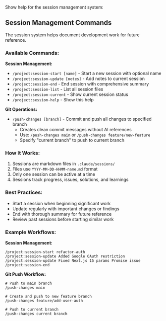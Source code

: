 Show help for the session management system:

## Session Management Commands

The session system helps document development work for future reference.

### Available Commands:

**Session Management:**

- `/project:session-start [name]` - Start a new session with optional name
- `/project:session-update [notes]` - Add notes to current session
- `/project:session-end` - End session with comprehensive summary
- `/project:session-list` - List all session files
- `/project:session-current` - Show current session status
- `/project:session-help` - Show this help

**Git Operations:**

- `/push-changes [branch]` - Commit and push all changes to specified branch
  - Creates clean commit messages without AI references
  - Use: `/push-changes main` or `/push-changes feature/new-feature`
  - Specify "current branch" to push to current branch

### How It Works:

1. Sessions are markdown files in `.claude/sessions/`
2. Files use `YYYY-MM-DD-HHMM-name.md` format
3. Only one session can be active at a time
4. Sessions track progress, issues, solutions, and learnings

### Best Practices:

- Start a session when beginning significant work
- Update regularly with important changes or findings
- End with thorough summary for future reference
- Review past sessions before starting similar work

### Example Workflows:

**Session Management:**

```
/project:session-start refactor-auth
/project:session-update Added Google OAuth restriction
/project:session-update Fixed Next.js 15 params Promise issue
/project:session-end
```

**Git Push Workflow:**

```
# Push to main branch
/push-changes main

# Create and push to new feature branch
/push-changes feature/add-user-auth

# Push to current branch
/push-changes current branch
```
